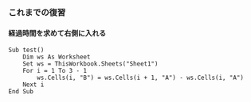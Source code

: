### これまでの復習


#### 経過時間を求めて右側に入れる
```
Sub test()
    Dim ws As Worksheet
    Set ws = ThisWorkbook.Sheets("Sheet1")
    For i = 1 To 3 - 1
        ws.Cells(i, "B") = ws.Cells(i + 1, "A") - ws.Cells(i, "A")
    Next i
End Sub
```